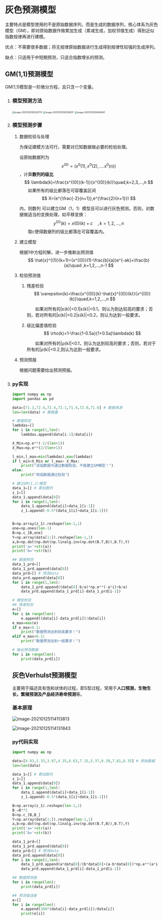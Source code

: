 # 灰色预测模型

主要特点是模型使用的不是原始数据序列，而是生成的数据序列，核心体系为灰色模型（GM），即对原始数据作做累加生成（累减生成，加权邻值生成）得到近似指数规律再进行建模。

优点：不需要很多数据；将无规律原始数据进行生成得到规律性较强的生成序列。

缺点：只适用于中短期预测，只适合指数增长的预测。

## GM(1,1)预测模型

GM(1,1)模型是一阶微分方程，且只含一个变量。

1. ### 模型预测方法

   <img src="C:%5CUsers%5Cround%5CAppData%5CRoaming%5CTypora%5Ctypora-user-images%5Cimage-20210125100303713.png" alt="image-20210125100303713" style="zoom:50%;" />

   <img src="C:%5CUsers%5Cround%5CAppData%5CRoaming%5CTypora%5Ctypora-user-images%5Cimage-20210125100329937.png" alt="image-20210125100329937" style="zoom:50%;" />

   <img src="C:%5CUsers%5Cround%5CAppData%5CRoaming%5CTypora%5Ctypora-user-images%5Cimage-20210125100408441.png" alt="image-20210125100408441" style="zoom:50%;" />

   

2. ### 模型预测步骤

   1. 数据检验与处理

      为保证建模方法可行，需要对已知数据做必要的检验处理。

      设原始数据列为
      $$
      x^{(0)}= (x^{0}(1),x^{0}(2),….x^{0}(n))
      $$
      ，计算**数列的级比**
      $$
      \lambda(k)=\frac{x^{(0)}(k-1)}{x^{(0)}(k)}\quad,k=2,3,...,n
      $$
        如果所有的级比都落在可容覆盖区间 
      $$
      X=(e^{\frac{-2}{n+1}},e^{\frac{2}{n+1}})
      $$

      内，则数列 可以建立GM（1，1）模型且可以进行灰色预测。否则，对数据做适当的变换处理，如平移变换：
      $$
      y^{(0)}(k)=x{(0)}(k)+c\quad,k=1,2,...,n
      $$
        取c使得数据列的级比都落在可容覆盖内。

   2. 建立模型

      根据1中方程的解，进一步推断出预测值
      $$
      \hat{x}^{(1)}(k+1)=(x^{(0)}(1)-\frac{b}{a})e^{-ak}+\frac{b}{a}\quad ,k=1,2,...,n-1
      $$

   3. 检验预测值

      1. 残差检验
         $$
         \varepsilon(k)=\frac{x^{(0)}(k)-\hat{x}^{(0)}(k)}{x^{(0)}(k)}\quad,k=1,2,...,n
         $$
         

           如果对所有的|ε(k)|<0.1|ε(k)|<0.1，则认为到达较高的要求；否则，若对所有的|ε(k)|<0.2|ε(k)|<0.2，则认为达到一般要求。

      2. 级比偏差值检验
         $$
         \rho(k)=1-\frac{1-0.5a}{1+0.5a}\lambda(k)
         $$
         

           如果对所有的|ρ(k)|<0.1，则认为达到较高的要求；否则，若对于所有的|ρ(k)|<0.2,则认为达到一般要求。

   4. 预测预报

      根据问题需要给出预测预报。

3. ### py实现

   ```python
   import numpy as np
   import pandas as pd
   
   data=[71.1,72.4,72.4,72.1,71.4,72.0,71.6] # 数据来源
   len=len(data) # 数据量
   
   # 数据检验
   lambdas=[]
   for i in range(1,len):
       lambdas.append(data[i-1]/data[i])
   
   X_Min=np.e**(-2/(len+1))
   X_Max=np.e**(2/(len+1))
   
   l_min,l_max=min(lambdas),max(lambdas)
   if l_min<X_Min or l_max> X_Max:
       print("该组数据为通过数据检验，不能建立GM模型！")
   else:
       print("改组数据通过检验")
   
   # 建立GM(1,1)模型
   data_1=[] # 累加数列
   z_1=[]
   data_1.append(data[0])
   for i in range(1,len):
       data_1.append(data[i]+data_1[i-1])
       z_1.append(-0.5*(data_1[i]+data_1[i-1]))
   
   
   B=np.array(z_1).reshape(len-1,1)
   one=np.ones(len-1)
   B=np.c_[B,one]
   Y=np.array(data[1:]).reshape(len-1,1)
   a,b=np.dot(np.dot(np.linalg.inv(np.dot(B.T,B)),B.T),Y)
   print('a='+str(a))
   print('b='+str(b))
   
   ## 数据预测
   data_1_prd=[]
   data_1_prd.append(data[0])
   data_prd=[] # 预测data
   data_prd.append(data[0])
   for i in range(1,len):
       data_1_prd.append((data[0]-b/a)*np.e**(-a*i)+b/a)
       data_prd.append(data_1_prd[i]-data_1_prd[i-1])
   
   # 模型检验
   ## 残差检验
   e=[]
   for i in range(len):
       e.append((data[i]-data_prd[i])/data[i])
   e_max=max(e)
   if e_max<0.1:
       print("数据预测达到较高要求！")
   elif e_max<0.2:
       print("数据预测达到一般要求！")
   
   # 输出预测数据
   for i in range(len):
       print(data_prd[i])
   
   ```

   

   ## 灰色Verhulst预测模型

   主要用于描述具有饱和状体的过程，即S型过程，常用于**人口预测，生物生长，繁殖预测及产品经济寿命预测**等。

   ### 基本原理

   ![image-20210125114113813](C:%5CUsers%5Cround%5CAppData%5CRoaming%5CTypora%5Ctypora-user-images%5Cimage-20210125114113813.png)

   ![image-20210125114131843](C:%5CUsers%5Cround%5CAppData%5CRoaming%5CTypora%5Ctypora-user-images%5Cimage-20210125114131843.png)

   

   ### py代码实现

   ```python
   import numpy as np
   
   data=[4.93,2.33,3.87,4.35,6.63,7.15,5.37,6.39,7.81,8.35] # 原始数据
   len=len(data)
   
   data_1=[] # 累加数列
   z_1=[]
   data_1.append(data[0])
   for i in range(1,len):
       data_1.append(data[i]+data_1[i-1])
       z_1.append(-0.5*(data_1[i]+data_1[i-1]))
   
   B=np.array(z_1).reshape(len-1,1)
   B_=B**2
   B=np.c_[B,B_]
   Y=np.array(data[1:]).reshape(len-1,1)
   a,b=np.dot(np.dot(np.linalg.inv(np.dot(B.T,B)),B.T),Y)
   print('a='+str(a))
   print('b='+str(b))
   
   data_1_prd=[]
   data_1_prd.append(data[0])
   data_prd=[] # 预测data
   data_prd.append(data[0])
   for i in range(1,len):
       data_1_prd.append(a*data[0]/(b*data[0]+(a-b*data[0])*np.e**(a*i)))
       data_prd.append(data_1_prd[i]-data_1_prd[i-1])
   
   ## 数据预测值
   for i in range(len):
       print(data_prd[i])
   
   ## 预测值误差
   e=[]
   for i in range(len):
       e.append(100*(data[i]-data_prd[i])/data[i])
       print(e[i])
   ```

   

   

   

